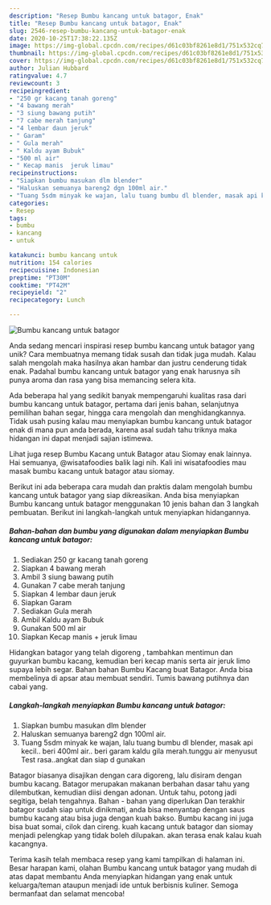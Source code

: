 ```yaml
---
description: "Resep Bumbu kancang untuk batagor, Enak"
title: "Resep Bumbu kancang untuk batagor, Enak"
slug: 2546-resep-bumbu-kancang-untuk-batagor-enak
date: 2020-10-25T17:38:22.135Z
image: https://img-global.cpcdn.com/recipes/d61c03bf8261e8d1/751x532cq70/bumbu-kancang-untuk-batagor-foto-resep-utama.jpg
thumbnail: https://img-global.cpcdn.com/recipes/d61c03bf8261e8d1/751x532cq70/bumbu-kancang-untuk-batagor-foto-resep-utama.jpg
cover: https://img-global.cpcdn.com/recipes/d61c03bf8261e8d1/751x532cq70/bumbu-kancang-untuk-batagor-foto-resep-utama.jpg
author: Julian Hubbard
ratingvalue: 4.7
reviewcount: 3
recipeingredient:
- "250 gr kacang tanah goreng"
- "4 bawang merah"
- "3 siung bawang putih"
- "7 cabe merah tanjung"
- "4 lembar daun jeruk"
- " Garam"
- " Gula merah"
- " Kaldu ayam Bubuk"
- "500 ml air"
- " Kecap manis  jeruk limau"
recipeinstructions:
- "Siapkan bumbu masukan dlm blender"
- "Haluskan semuanya bareng2 dgn 100ml air."
- "Tuang 5sdm minyak ke wajan, lalu tuang bumbu dl blender, masak api kecil.. beri 400ml air.. beri garam kaldu gila merah.tunggu air menyusut Test rasa..angkat dan siap d gunakan"
categories:
- Resep
tags:
- bumbu
- kancang
- untuk

katakunci: bumbu kancang untuk 
nutrition: 154 calories
recipecuisine: Indonesian
preptime: "PT30M"
cooktime: "PT42M"
recipeyield: "2"
recipecategory: Lunch

---
```



![Bumbu kancang untuk batagor](https://img-global.cpcdn.com/recipes/d61c03bf8261e8d1/751x532cq70/bumbu-kancang-untuk-batagor-foto-resep-utama.jpg)

Anda sedang mencari inspirasi resep bumbu kancang untuk batagor yang unik? Cara membuatnya memang tidak susah dan tidak juga mudah. Kalau salah mengolah maka hasilnya akan hambar dan justru cenderung tidak enak. Padahal bumbu kancang untuk batagor yang enak harusnya sih punya aroma dan rasa yang bisa memancing selera kita.

Ada beberapa hal yang sedikit banyak mempengaruhi kualitas rasa dari bumbu kancang untuk batagor, pertama dari jenis bahan, selanjutnya pemilihan bahan segar, hingga cara mengolah dan menghidangkannya. Tidak usah pusing kalau mau menyiapkan bumbu kancang untuk batagor enak di mana pun anda berada, karena asal sudah tahu triknya maka hidangan ini dapat menjadi sajian istimewa.

Lihat juga resep Bumbu Kacang untuk Batagor atau Siomay enak lainnya. Hai semuanya, @wisatafoodies balik lagi nih. Kali ini wisatafoodies mau masak bumbu kacang untuk batagor atau siomay.


Berikut ini ada beberapa cara mudah dan praktis dalam mengolah bumbu kancang untuk batagor yang siap dikreasikan. Anda bisa menyiapkan Bumbu kancang untuk batagor menggunakan 10 jenis bahan dan 3 langkah pembuatan. Berikut ini langkah-langkah untuk menyiapkan hidangannya.

<!--inarticleads1-->

##### Bahan-bahan dan bumbu yang digunakan dalam menyiapkan Bumbu kancang untuk batagor:

1. Sediakan 250 gr kacang tanah goreng
1. Siapkan 4 bawang merah
1. Ambil 3 siung bawang putih
1. Gunakan 7 cabe merah tanjung
1. Siapkan 4 lembar daun jeruk
1. Siapkan  Garam
1. Sediakan  Gula merah
1. Ambil  Kaldu ayam Bubuk
1. Gunakan 500 ml air
1. Siapkan  Kecap manis + jeruk limau


Hidangkan batagor yang telah digoreng , tambahkan mentimun dan guyurkan bumbu kacang, kemudian beri kecap manis serta air jeruk limo supaya lebih segar. Bahan bahan Bumbu Kacang buat Batagor. Anda bisa membelinya di apsar atau membuat sendiri. Tumis bawang putihnya dan cabai yang. 

<!--inarticleads2-->

##### Langkah-langkah menyiapkan Bumbu kancang untuk batagor:

1. Siapkan bumbu masukan dlm blender
1. Haluskan semuanya bareng2 dgn 100ml air.
1. Tuang 5sdm minyak ke wajan, lalu tuang bumbu dl blender, masak api kecil.. beri 400ml air.. beri garam kaldu gila merah.tunggu air menyusut Test rasa..angkat dan siap d gunakan


Batagor biasanya disajikan dengan cara digoreng, lalu disiram dengan bumbu kacang. Batagor merupakan makanan berbahan dasar tahu yang dilembutkan, kemudian diisi dengan adonan. Untuk tahu, potong jadi segitiga, belah tengahnya. Bahan - bahan yang diperlukan Dan terakhir batagor sudah siap untuk dinikmati, anda bisa menyantap dengan saus bumbu kacang atau bisa juga dengan kuah bakso. Bumbu kacang ini juga bisa buat somai, cilok dan cireng. kuah kacang untuk batagor dan siomay menjadi pelengkap yang tidak boleh dilupakan. akan terasa enak kalau kuah kacangnya. 

Terima kasih telah membaca resep yang kami tampilkan di halaman ini. Besar harapan kami, olahan Bumbu kancang untuk batagor yang mudah di atas dapat membantu Anda menyiapkan hidangan yang enak untuk keluarga/teman ataupun menjadi ide untuk berbisnis kuliner. Semoga bermanfaat dan selamat mencoba!
